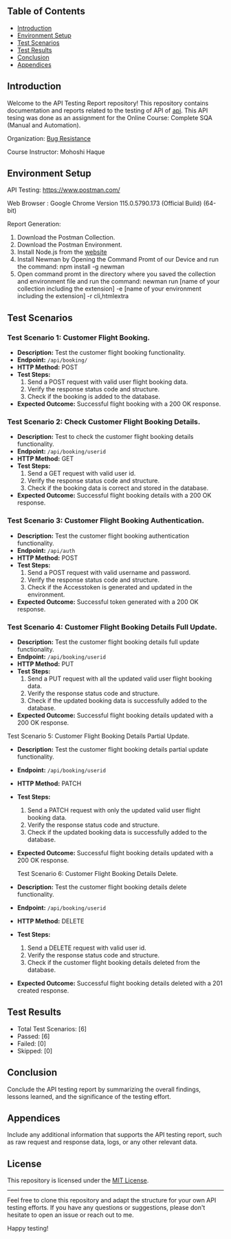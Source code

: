 ## Table of Contents

- [Introduction](#introduction)
- [Environment Setup](#environment-setup)
- [Test Scenarios](#test-scenarios)
- [Test Results](#test-results)
- [Conclusion](#conclusion)
- [Appendices](#appendices)

## Introduction

Welcome to the API Testing Report repository! This repository contains documentation and reports related to the testing of API of [api](https://restful-booker.herokuapp.com). This API tesing was done as an assignment for the Online Course: Complete SQA (Manual and Automation). 

Organization: [Bug Resistance](https://bugresistance.com/)

Course Instructor: Mohoshi Haque

## Environment Setup

API Testing: https://www.postman.com/

Web Browser : Google Chrome Version 115.0.5790.173 (Official Build) (64-bit)

Report Generation:
  1. Download the Postman Collection.
  2. Download the Postman Environment.
  3. Install Node.js from the [website](https://nodejs.org/en)
  4. Install Newman by Opening the Command Promt of our Device and run the command: npm install -g newman
  5. Open command promt in the directory where you saved the collection and environment file and run the command: newman run [name of your collection including the extension] -e [name of your environment including the extension] -r cli,htmlextra



## Test Scenarios

###  Test Scenario 1: Customer Flight Booking.

- **Description:** Test the customer flight booking functionality.
- **Endpoint:** `/api/booking/`
- **HTTP Method:** POST
- **Test Steps:**
  1. Send a POST request with valid user flight booking data.
  2. Verify the response status code and structure.
  3. Check if the booking is added to the database.
- **Expected Outcome:** Successful flight booking with a 200 OK response.

###  Test Scenario 2: Check Customer Flight Booking Details.

- **Description:** Test to check the customer flight booking details functionality.
- **Endpoint:** `/api/booking/userid`
- **HTTP Method:** GET
- **Test Steps:**
  1. Send a GET request with valid user id.
  2. Verify the response status code and structure.
  3. Check if the booking data is correct and stored in the database.
- **Expected Outcome:** Successful flight booking details with a 200 OK response.

###  Test Scenario 3: Customer Flight Booking Authentication.

- **Description:** Test the customer flight booking authentication functionality.
- **Endpoint:** `/api/auth`
- **HTTP Method:** POST
- **Test Steps:**
  1. Send a POST request with valid username and password.
  2. Verify the response status code and structure.
  3. Check if the Accesstoken is generated and updated in the environment.
- **Expected Outcome:** Successful token generated with a 200 OK response.

###  Test Scenario 4: Customer Flight Booking Details Full Update.

- **Description:** Test the customer flight booking details full update functionality.
- **Endpoint:** `/api/booking/userid`
- **HTTP Method:** PUT
- **Test Steps:**
  1. Send a PUT request with all the updated valid user flight booking data.
  2. Verify the response status code and structure.
  3. Check if the updated booking data is successfully added to the database.
- **Expected Outcome:** Successful flight booking details updated with a 200 OK response.

Test Scenario 5: Customer Flight Booking Details Partial Update.

- **Description:** Test the customer flight booking details partial update functionality.
- **Endpoint:** `/api/booking/userid`
- **HTTP Method:** PATCH
- **Test Steps:**
  1. Send a PATCH request with only the updated valid user flight booking data.
  2. Verify the response status code and structure.
  3. Check if the updated booking data is successfully added to the database.
- **Expected Outcome:** Successful flight booking details updated with a 200 OK response.

  Test Scenario 6: Customer Flight Booking Details Delete.

- **Description:** Test the customer flight booking details delete functionality.
- **Endpoint:** `/api/booking/userid`
- **HTTP Method:** DELETE
- **Test Steps:**
  1. Send a DELETE request with valid user id.
  2. Verify the response status code and structure.
  3. Check if the customer flight booking details deleted from the database.
- **Expected Outcome:** Successful flight booking details deleted with a 201 created response.

## Test Results

- Total Test Scenarios: [6]
- Passed: [6]
- Failed: [0]
- Skipped: [0]

## Conclusion

Conclude the API testing report by summarizing the overall findings, lessons learned, and the significance of the testing effort.

## Appendices

Include any additional information that supports the API testing report, such as raw request and response data, logs, or any other relevant data.

## License

This repository is licensed under the [MIT License](LICENSE).

---
Feel free to clone this repository and adapt the structure for your own API testing efforts. If you have any questions or suggestions, please don't hesitate to open an issue or reach out to me.

Happy testing!
